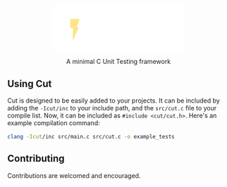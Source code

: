 <div align="center">
    <img src="assets/logo.svg" width="300px">
    <p>A minimal C Unit Testing framework</p>
</div>

## Using Cut

Cut is designed to be easily added to your projects. It can be included by adding the `-Icut/inc` to your include path, and the `src/cut.c` file to your compile list. Now, it can be included as `#include <cut/cut.h>`. Here's an example compilation command:

```sh
clang -Icut/inc src/main.c src/cut.c -o example_tests
```

## Contributing

Contributions are welcomed and encouraged.
